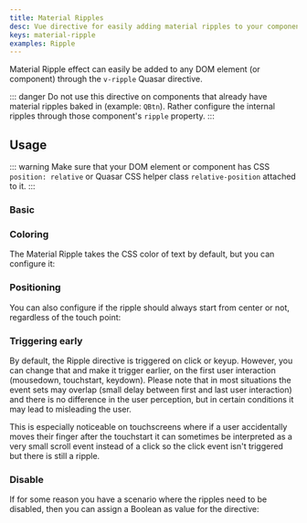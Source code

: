 ```yaml
---
title: Material Ripples
desc: Vue directive for easily adding material ripples to your components and DOM elements.
keys: material-ripple
examples: Ripple
---
```

Material Ripple effect can easily be added to any DOM element (or component) through the `v-ripple` Quasar directive.

::: danger
Do not use this directive on components that already have material ripples baked in (example: `QBtn`). Rather configure the internal ripples through those component's `ripple` property.
:::

<DocApi file="Ripple" />

<DocInstallation title="Configuration" config="ripple" />

## Usage

::: warning
Make sure that your DOM element or component has CSS `position: relative` or Quasar CSS helper class `relative-position` attached to it.
:::

### Basic

<DocExample title="Basic" file="Basic" />

### Coloring

The Material Ripple takes the CSS color of text by default, but you can configure it:

<DocExample title="Colored" file="Colored" />

### Positioning

You can also configure if the ripple should always start from center or not, regardless of the touch point:

<DocExample title="Positioning" file="Positioning" />

### Triggering early

By default, the Ripple directive is triggered on click or keyup. However, you can change that and make it trigger earlier, on the first user interaction (mousedown, touchstart, keydown). Please note that in most situations the event sets may overlap (small delay between first and last user interaction) and there is no difference in the user perception, but in certain conditions it may lead to misleading the user.

This is especially noticeable on touchscreens where if a user accidentally moves their finger after the touchstart it can sometimes be interpreted as a very small scroll event instead of a click so the click event isn't triggered but there is still a ripple.

<DocExample title="Triggering immediately" file="Early" />

### Disable

If for some reason you have a scenario where the ripples need to be disabled, then you can assign a Boolean as value for the directive:

<DocExample title="Disable" file="Disable" />
